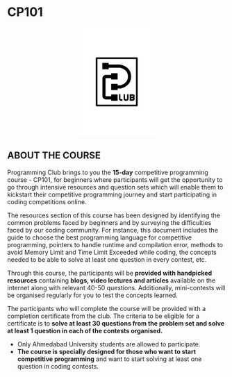 #                                                                     CP101

<p align="center">
  <img src="https://github.com/PClub-Ahmedabad-University/CP101/blob/master/Black_T%20(1).png" height=250 >
</p>

## ABOUT THE COURSE

Programming Club brings to you the **15-day** competitive programming course - CP101, for beginners where participants will get the opportunity to go through intensive resources and question sets which will enable them to kickstart their competitive programming journey and start participating in coding competitions online. 

The resources section of this course has been designed by identifying the common problems faced by beginners and by surveying the difficulties faced by our coding community. For instance, this document includes the guide to choose the best programming language for competitive programming, pointers to handle runtime and compilation error, methods to avoid Memory Limit and Time Limit Exceeded while coding, the concepts needed to be able to solve at least one question in every contest, etc.

Through this course, the participants will be **provided with handpicked resources** containing **blogs, video lectures and articles** available on the internet along with relevant 40-50 questions.  Additionally, mini-contests will be organised regularly for you to test the concepts learned.

The participants who will complete the course will be provided with a completion certificate from the club. The criteria to be eligible for a certificate is to **solve at least 30 questions from the problem set and solve at least 1 question in each of the contests organised.**

  - Only Ahmedabad University students are allowed to participate.
  - **The course is specially designed for those who want to start competitive programming** and want to start solving at least one question in coding contests.
